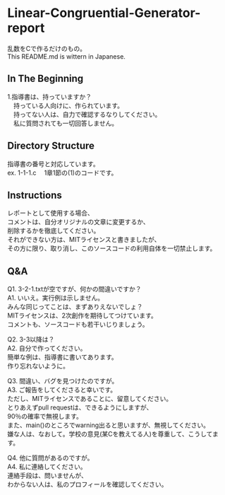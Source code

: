 # Linear-Congruential-Generator-report
乱数をCで作るだけのもの。<br>
This README.md is wittern in Japanese.

## In The Beginning
1.指導書は、持っていますか？ <br>
　持っている人向けに、作られています。<br>
　持ってない人は、自力で確認するなりしてください。<br>
　私に質問されても一切回答しません。<br>

## Directory Structure
指導書の番号と対応しています。<br>
ex. 1-1-1.c 　1章1節の(1)のコードです。

## Instructions
レポートとして使用する場合、<br>
コメントは、自分オリジナルの文章に変更するか、<br>
削除するかを徹底してください。<br>
それができない方は、MITライセンスと書きましたが、<br>
その方に限り、取り消し、このソースコードの利用自体を一切禁止します。<br>

## Q&A
 Q1.  3-2-1.txtが空ですが、何かの間違いですか？<br>
 A1.  いいえ。実行例は示しません。<br>
      みんな同じってことは、まずありえないでしょ？<br>
      MITライセンスは、2次創作を期待してつけています。<br>
      コメントも、ソースコードも若干いじりましょう。
 
 Q2.  3-3以降は？<br>
 A2.  自分で作ってください。<br>
      簡単な例は、指導書に書いてあります。<br>
      作り忘れないように。

 Q3.  間違い、バグを見つけたのですが。<br>
 A3.  ご報告をしてくださると幸いです。<br>
      ただし、MITライセンスであることに、留意してください。<br>
      とりあえずpull requestは、できるようにしますが、<br>
      90％の確率で無視します。<br>
      また、main()のところでwarning出ると思いますが、無視してください。<br>
      嫌な人は、なおして。学校の意見(某Cを教えてる人)を尊重して、こうしてます。<br>
      
      
 Q4.  他に質問があるのですが。<br>
 A4.  私に連絡してください。<br>
      連絡手段は、問いませんが、<br>
      わからない人は、私のプロフィールを確認してください。
